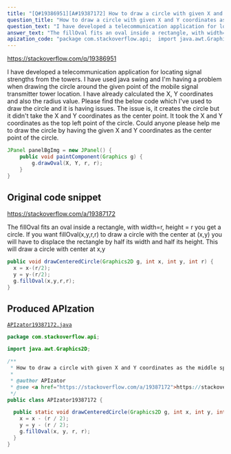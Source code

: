 ```yaml
---
title: "[Q#19386951][A#19387172] How to draw a circle with given X and Y coordinates as the middle spot of the circle?"
question_title: "How to draw a circle with given X and Y coordinates as the middle spot of the circle?"
question_text: "I have developed a telecommunication application for locating signal strengths from the towers. I have used java swing and I'm having a problem when drawing the circle around the given point of the mobile signal transmitter tower location. I have already calculated the X, Y coordinates and also the radius value. Please find the below code which I've used to draw the circle and it is having issues. The issue is, it creates the circle but it didn't take the X and Y coordinates as the center point. It took the X and Y coordinates as the top left point of the circle. Could anyone please help me to draw the circle by having the given X and Y coordinates as the center point of the circle."
answer_text: "The fillOval fits an oval inside a rectangle, with width=r, height = r you get a circle. If you want fillOval(x,y,r,r) to draw a circle with the center at (x,y) you will have to displace the rectangle by half its width and half its height. This will draw a circle with center at x,y"
apization_code: "package com.stackoverflow.api;  import java.awt.Graphics2D;  /**  * How to draw a circle with given X and Y coordinates as the middle spot of the circle?  *  * @author APIzator  * @see <a href=\"https://stackoverflow.com/a/19387172\">https://stackoverflow.com/a/19387172</a>  */ public class APIzator19387172 {    public static void drawCenteredCircle(Graphics2D g, int x, int y, int r) {     x = x - (r / 2);     y = y - (r / 2);     g.fillOval(x, y, r, r);   } }"
---
```


https://stackoverflow.com/q/19386951

I have developed a telecommunication application for locating signal strengths from the towers. I have used java swing and I&#x27;m having a problem when drawing the circle around the given point of the mobile signal transmitter tower location. I have already calculated the X, Y coordinates and also the radius value.
Please find the below code which I&#x27;ve used to draw the circle and it is having issues.
The issue is, it creates the circle but it didn&#x27;t take the X and Y coordinates as the center point. It took the X and Y coordinates as the top left point of the circle.
Could anyone please help me to draw the circle by having the given X and Y coordinates as the center point of the circle.


```java
JPanel panelBgImg = new JPanel() {
    public void paintComponent(Graphics g) {
        g.drawOval(X, Y, r, r);
    }
}
```


## Original code snippet

https://stackoverflow.com/a/19387172

The fillOval fits an oval inside a rectangle, with width=r, height = r you get a circle.
If you want fillOval(x,y,r,r) to draw a circle with the center at (x,y) you will have to displace the rectangle by half its width and half its height.
This will draw a circle with center at x,y

```java
public void drawCenteredCircle(Graphics2D g, int x, int y, int r) {
  x = x-(r/2);
  y = y-(r/2);
  g.fillOval(x,y,r,r);
}
```

## Produced APIzation

[`APIzator19387172.java`](https://github.com/pasqualesalza/apization-temp-data/raw/master/apizations/java/APIzator19387172.java)

```java
package com.stackoverflow.api;

import java.awt.Graphics2D;

/**
 * How to draw a circle with given X and Y coordinates as the middle spot of the circle?
 *
 * @author APIzator
 * @see <a href="https://stackoverflow.com/a/19387172">https://stackoverflow.com/a/19387172</a>
 */
public class APIzator19387172 {

  public static void drawCenteredCircle(Graphics2D g, int x, int y, int r) {
    x = x - (r / 2);
    y = y - (r / 2);
    g.fillOval(x, y, r, r);
  }
}

```